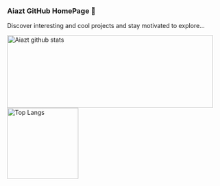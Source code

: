 ### Aiazt GitHub HomePage 🚀

Discover interesting and cool projects and stay motivated to explore...

<!--
**Aiazt/Aiazt** is a ✨ _special_ ✨ repository because its `README.md` (this file) appears on your GitHub profile.

Here are some ideas to get you started:

- 🔭 I’m currently working on ...
- 🌱 I’m currently learning ...
- 👯 I’m looking to collaborate on ...
- 🤔 I’m looking for help with ...
- 💬 Ask me about ...
- 📫 How to reach me: ...
- 😄 Pronouns: ...
- ⚡ Fun fact: ...
-->

<a href="https://github.com/anuraghazra/github-readme-stats">
  <img align="center" src="https://github-readme-stats.vercel.app/api?username=Aiazt&hide=prs&count_private=true&show_icons=true&theme=material-palenight" alt="Aiazt github stats" width="480" height="170" />
</a>
<a href="https://github.com/anuraghazra/github-readme-stats">
  <img align="center" src="https://github-readme-stats.vercel.app/api/top-langs/?username=Aiazt&layout=compact&theme=material-palenight" alt="Top Langs" height="166" />
</a>

<!--
⚡ Dynamically generated stats for your github readmes:https://github.com/anuraghazra/github-readme-stats
-->

<script type="text/javascript"> 
    /* 鼠标文字特效 */
    var a_idx = 0; 
    jQuery(document).ready(function($) { 
        $("body").click(function(e) { 
            var a = new Array("♥", "♥", "♥", "♥", "♥", "♥", "♥" ,"♥", "♥", "♥", "♥", "♥"); 
            var $i = $("<span/>").text(a[a_idx]); 
            a_idx = (a_idx + 1) % a.length; 
            var x = e.pageX, 
            y = e.pageY; 
            $i.css({ 
                "z-index": 999999999999999999999999999999999999999999999999999999999999999999999, 
                "top": y - 20, 
                "left": x, 
                "position": "absolute", 
                "font-weight": "bold", 
                "color": "#ff6651" 
            }); 
            $("body").append($i); 
            $i.animate({ 
                "top": y - 180, 
                "opacity": 0 
            }, 
            1500, 
            function() { 
                $i.remove(); 
            }); 
        }); 
    }); 
    </script>
